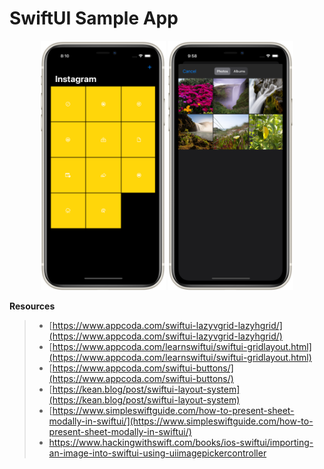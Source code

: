 # SwiftUI Sample App

<p align="center">
  <img src="/Images/screen1.png" width="200"/> <img src="/Images/screen2.png" width="200"/>
</p>

**Resources**
> - [https://www.appcoda.com/swiftui-lazyvgrid-lazyhgrid/](https://www.appcoda.com/swiftui-lazyvgrid-lazyhgrid/)
> - [https://www.appcoda.com/learnswiftui/swiftui-gridlayout.html](https://www.appcoda.com/learnswiftui/swiftui-gridlayout.html)
> - [https://www.appcoda.com/swiftui-buttons/](https://www.appcoda.com/swiftui-buttons/)
> - [https://kean.blog/post/swiftui-layout-system](https://kean.blog/post/swiftui-layout-system)
> - [https://www.simpleswiftguide.com/how-to-present-sheet-modally-in-swiftui/](https://www.simpleswiftguide.com/how-to-present-sheet-modally-in-swiftui/)
> - https://www.hackingwithswift.com/books/ios-swiftui/importing-an-image-into-swiftui-using-uiimagepickercontroller
